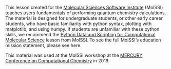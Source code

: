 This lesson created for the [Molecular Sciences Software Institute](http://molssi.org/) (MolSSI) teaches users fundamentals of performing quantum chemistry calculations. The material is designed for undergraduate students, or other early career students, who have basic familiarity with python syntax, plotting with matplotlib, and using numpy. If students are unfamiliar with these python skills, we recommend the [Python Data and Scripting for Computational Molecular Science](https://molssi-education.github.io/python_scripting_cms/) lesson from MolSSI. To see the full MolSSI’s education mission statement, please see here.

This material was used at the MolSSI workshop at the [MERCURY Conference on Computational Chemistry](https://mercuryconsortium.org/) in 2019.
